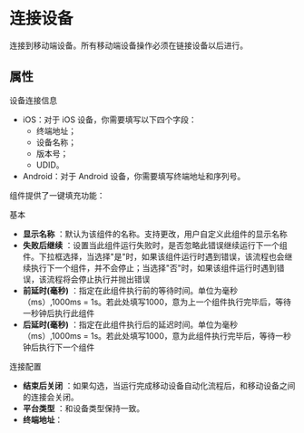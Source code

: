 # 连接设备

连接到移动端设备。所有移动端设备操作必须在链接设备以后进行。

## 属性
设备连接信息

- iOS：对于 iOS 设备，你需要填写以下四个字段：
    - 终端地址；
    - 设备名称；
    - 版本号；
    - UDID。
- Android：对于 Android 设备，你需要填写终端地址和序列号。

组件提供了一键填充功能：


基本
- **显示名称** ：默认为该组件的名称。支持更改，用户自定义此组件的显示名称
- **失败后继续** ：设置当此组件运行失败时，是否忽略此错误继续运行下一个组件。下拉框选择，当选择"是"时，如果该组件运行时遇到错误，该流程也会继续执行下一个组件，并不会停止；当选择"否"时，如果该组件运行时遇到错误，该流程将会停止执行并抛出错误
- **前延时(毫秒)** ：指定在此组件执行前的等待时间。单位为毫秒（ms）,1000ms = 1s。若此处填写1000，意为上一个组件执行完毕后，等待一秒钟后执行此组件
- **后延时(毫秒)** ：指定在此组件执行后的延迟时间。单位为毫秒（ms）,1000ms = 1s。若此处填写1000，意为此组件执行完毕后，等待一秒钟后执行下一个组件


连接配置

- **结束后关闭** ：如果勾选，当运行完成移动设备自动化流程后，和移动设备之间的连接会关闭。
- **平台类型** ：和设备类型保持一致。
- **终端地址**：
